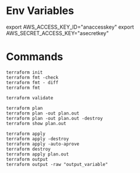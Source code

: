 # Env Variables
export AWS_ACCESS_KEY_ID="anaccesskey"
export AWS_SECRET_ACCESS_KEY="asecretkey"
# Commands

```
terraform init
terraform fmt -check
terraform fmt - diff
terraform fmt

terraform validate

terraform plan
terraform plan -out plan.out
terraform plan -out plan.out -destroy
terraform show plan.out

terraform apply
terraform apply -destroy
terraform apply -auto-aprove
terraform destroy
terraform apply plan.out
terraform output
terraform output -raw "output_variable"

```